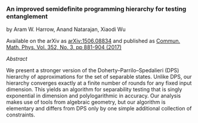 ### An improved semidefinite programming hierarchy for testing entanglement
by Aram W. Harrow, Anand Natarajan, Xiaodi Wu

Available on the arXiv as
[arXiv:1506.08834](https://arxiv.org/abs/1506.08834) and published as
[Commun. Math. Phys. Vol. 352, No. 3, pp 881-904 (2017)](https://dx.doi.org/10.1007/s00220-017-2859-0)

_Abstract_

We present a stronger version of the Doherty–Parrilo–Spedalieri (DPS)
hierarchy of approximations for the set of separable states. Unlike
DPS, our hierarchy converges exactly at a finite number of rounds for
any fixed input dimension. This yields an algorithm for separability
testing that is singly exponential in dimension and polylogarithmic in
accuracy. Our analysis makes use of tools from algebraic geometry, but
our algorithm is elementary and differs from DPS only by one simple
additional collection of constraints. 
